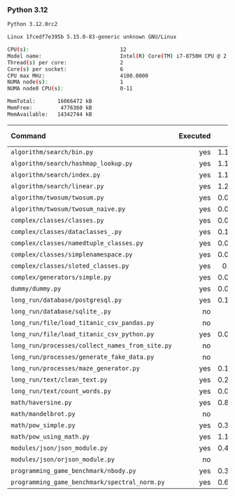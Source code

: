 ### **Python 3.12**

```bash
Python 3.12.0rc2

Linux 1fcedf7e395b 5.15.0-83-generic unknown GNU/Linux

CPU(s):                             12
Model name:                         Intel(R) Core(TM) i7-8750H CPU @ 2.20GHz
Thread(s) per core:                 2
Core(s) per socket:                 6
CPU max MHz:                        4100.0000
NUMA node(s):                       1
NUMA node0 CPU(s):                  0-11

MemTotal:       16066472 kB
MemFree:         4776360 kB
MemAvailable:   14342744 kB
```

| Command | Executed | Mean [s] | Stddev [s] | Median [s] | Min [s] | Max [s] | Memory [MB] |
|:---|---:|---:|---:|---:|---:|---:|---:|
| `algorithm/search/bin.py` | yes | 1.19897 | 0.0267 | 1.19322 | 1.16342 | 1.2406 | 35.30413 |
| `algorithm/search/hashmap_lookup.py` | yes | 1.18975 | 0.02329 | 1.18144 | 1.16946 | 1.23436 | 36.35268 |
| `algorithm/search/index.py` | yes | 1.19357 | 0.00745 | 1.19448 | 1.18283 | 1.2049 | 35.61328 |
| `algorithm/search/linear.py` | yes | 1.25807 | 0.02205 | 1.25746 | 1.23002 | 1.28775 | 35.72042 |
| `algorithm/twosum/twosum.py` | yes | 0.08759 | 0.00039 | 0.08768 | 0.08699 | 0.08814 | 27.46652 |
| `algorithm/twosum/twosum_naive.py` | yes | 0.08734 | 0.00024 | 0.0873 | 0.08704 | 0.08768 | 26.90402 |
| `complex/classes/classes.py` | yes | 0.02359 | 0.00197 | 0.02277 | 0.02233 | 0.02785 | 28.17467 |
| `complex/classes/dataclasses_.py` | yes | 0.13518 | 0.00054 | 0.13501 | 0.13445 | 0.13607 | 28.05301 |
| `complex/classes/namedtuple_classes.py` | yes | 0.09999 | 0.00138 | 0.09939 | 0.09925 | 0.10308 | 27.94029 |
| `complex/classes/simplenamespace.py` | yes | 0.02961 | 0.00025 | 0.02968 | 0.02928 | 0.02999 | 29.12109 |
| `complex/classes/sloted_classes.py` | yes | 0.0237 | 0.00125 | 0.02324 | 0.02306 | 0.02652 | 27.64118 |
| `complex/generators/simple.py` | yes | 0.04654 | 0.00044 | 0.04653 | 0.046 | 0.04714 | 29.5279 |
| `dummy/dummy.py` | yes | 0.01942 | 0.00144 | 0.01887 | 0.01878 | 0.02267 | 27.69252 |
| `long_run/database/postgresql.py` | yes | 0.17954 | 0.00076 | 0.17963 | 0.1784 | 0.18058 | 32.45424 |
| `long_run/database/sqlite_.py` | no | -1 | -1 | -1 | -1 | -1 | -1 |
| `long_run/file/load_titanic_csv_pandas.py` | no | -1 | -1 | -1 | -1 | -1 | -1 |
| `long_run/file/load_titanic_csv_python.py` | yes | 0.06874 | 0.00052 | 0.06869 | 0.06811 | 0.06962 | 27.46038 |
| `long_run/processes/collect_names_from_site.py` | no | -1 | -1 | -1 | -1 | -1 | -1 |
| `long_run/processes/generate_fake_data.py` | no | -1 | -1 | -1 | -1 | -1 | -1 |
| `long_run/processes/maze_generator.py` | yes | 0.19447 | 0.01381 | 0.19131 | 0.1785 | 0.21838 | 28.24163 |
| `long_run/text/clean_text.py` | yes | 0.25736 | 0.00374 | 0.25673 | 0.25378 | 0.26444 | 27.476 |
| `long_run/text/count_words.py` | yes | 0.08471 | 0.00129 | 0.08438 | 0.08334 | 0.08725 | 27.38672 |
| `math/haversine.py` | yes | 0.88259 | 0.01273 | 0.87746 | 0.86698 | 0.90023 | 27.58203 |
| `math/mandelbrot.py` | no | -1 | -1 | -1 | -1 | -1 | -1 |
| `math/pow_simple.py` | yes | 0.31708 | 0.00989 | 0.31126 | 0.30895 | 0.33464 | 27.48214 |
| `math/pow_using_math.py` | yes | 1.19568 | 0.0068 | 1.19324 | 1.1876 | 1.20558 | 27.67746 |
| `modules/json/json_module.py` | yes | 0.40882 | 0.00864 | 0.40467 | 0.39956 | 0.42101 | 28.20815 |
| `modules/json/orjson_module.py` | no | -1 | -1 | -1 | -1 | -1 | -1 |
| `programming_game_benchmark/nbody.py` | yes | 0.35671 | 0.0057 | 0.35797 | 0.34883 | 0.36342 | 27.50502 |
| `programming_game_benchmark/spectral_norm.py` | yes | 0.63169 | 0.00317 | 0.63177 | 0.62687 | 0.63715 | 28.41071 |
